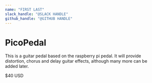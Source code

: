 ```yaml
---
name: "FIRST LAST"
slack_handle: "@SLACK HANDLE"
github_handle: "@GITHUB HANDLE"
---
```


# PicoPedal

<!-- Describe your board in 2-3 sentences. What are you making? What will it do? -->
This is a guitar pedal based on the raspberry pi pedal. It will provide distortion, chorus and delay guitar effects, although many more can be added later.

<!-- How much is it going to cost? -->
$40 USD

<!-- Tell us a little bit about your design process. What were some challenges? What helped? ***Totally optional*** -->